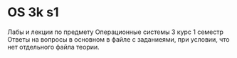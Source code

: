 # OS 3k s1
 Лабы и лекции  по предмету Операционные системы 3 курс 1 семестр
 Ответы на вопросы в основном в файле с заданиеями, при условии, что нет отдельного файла теории.
